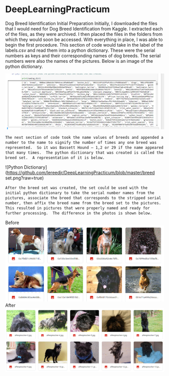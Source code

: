 # DeepLearningPracticum
Dog Breed Identification
Initial Preparation
	Initially, I downloaded the files that I would need for Dog Breed Identification from Kaggle.  I extracted each of the files, as they were archived.  I then placed the files in the folders from which they would soon be accessed.  With everything in place, I was able to begin the first procedure.  This section of code would take in the label of the labels.csv and read them into a python dictionary.  These were the serial numbers as keys and their corresponding names of dog breeds. The serial numbers were also the names of the pictures.  Below is an image of the python dictionary.
	


![Python Dictionary](https://github.com/lereedjr/DeepLearningPracticum/blob/master/pydict.PNG?raw=true)
      
      

	The next section of code took the name values of breeds and appended a number to the name to signify the number of times any one breed was represented.  So it was Bassett Hound – 1,2 or 29 if the name appeared that many times.  The python dictionary that was created is called the breed set.  A representation of it is below.
  
![Python Dictionary](https://github.com/lereedjr/DeepLearningPracticum/blob/master/breed set.png?raw=true) 

	After the breed set was created, the set could be used with the initial python dictionary to take the serial number names from the pictures, associate the breed that corresponds to the stripped serial number, then affix the breed name from the breed set to the pictures.  This resulted in pictures that were properly named and ready for further processing.  The difference in the photos is shown below.

Before
![Python Dictionary](https://github.com/lereedjr/DeepLearningPracticum/blob/master/beforepic.PNG?raw=true)
After
![Python Dictionary](https://github.com/lereedjr/DeepLearningPracticum/blob/master/afterpic.PNG?raw=true)
	
